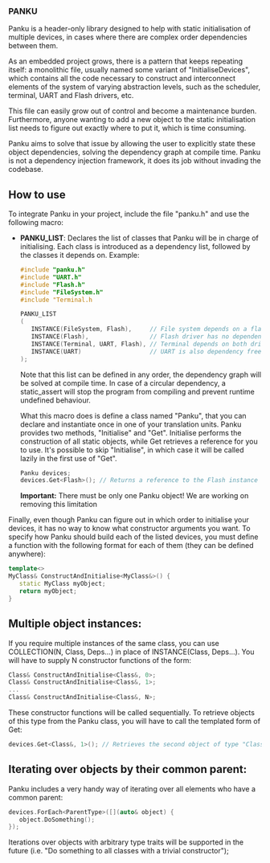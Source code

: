### PANKU

Panku is a header-only library designed to help with static initialisation of
multiple devices, in cases where there are complex order dependencies between
them.

As an embedded project grows, there is a pattern that keeps repeating itself: a
monolithic file, usually named some variant of "InitialiseDevices", which
contains all the code necessary to construct and interconnect elements of the
system of varying abstraction levels, such as the scheduler, terminal, UART and
Flash drivers, etc.

This file can easily grow out of control and become a maintenance burden.
Furthermore, anyone wanting to add a new object to the static initialisation
list needs to figure out exactly where to put it, which is time consuming.

Panku aims to solve that issue by allowing the user to explicitly state these
object dependencies, solving the dependency graph at compile time. Panku is not
a dependency injection framework, it does its job without invading the
codebase.

## How to use

To integrate Panku in your project, include the file "panku.h"
and use the following macro:
*  **PANKU_LIST**: Declares the list of classes that Panku will be in charge of
   initialising. Each class is introduced as a dependency list, followed by the
   classes it depends on. Example:
   ```c++
   #include "panku.h"
   #include "UART.h"
   #include "Flash.h"
   #include "FileSystem.h"
   #include "Terminal.h

   PANKU_LIST
   (
      INSTANCE(FileSystem, Flash),     // File system depends on a flash driver
      INSTANCE(Flash),                 // Flash driver has no dependencies
      INSTANCE(Terminal, UART, Flash), // Terminal depends on both drivers
      INSTANCE(UART)                   // UART is also dependency free
   );
   ```
   Note that this list can be defined in any order, the dependency graph will
   be solved at compile time. In case of a circular dependency, a static_assert
   will stop the program from compiling and prevent runtime undefined behaviour.

   What this macro does is define a class named "Panku", that you can declare
   and instantiate once in one of your translation units. Panku provides two
   methods, "Initialise" and "Get". Initialise performs the construction of all
   static objects, while Get retrieves a reference for you to use. It's
   possible to skip "Initialise", in which case it will be called lazily in the
   first use of "Get".
   ```c++
   Panku devices;
   devices.Get<Flash>(); // Returns a reference to the Flash instance
   ```
   **Important:** There must be only one Panku object! We are working on removing
   this limitation

Finally, even though Panku can figure out in which order to initialise your 
devices, it has no way to know what constructor arguments you want. To specify
how Panku should build each of the listed devices, you must define a function
with the following format for each of them (they can be defined anywhere):
```c++
template<>
MyClass& ConstructAndInitialise<MyClass&>() {
   static MyClass myObject;
   return myObject;
}
```

## Multiple object instances:
If you require multiple instances of the same class, you can use 
COLLECTION(N, Class, Deps...) in place of INSTANCE(Class, Deps...). You will 
have to supply N constructor functions of the form: 

```c++
Class& ConstructAndInitialise<Class&, 0>;
Class& ConstructAndInitialise<Class&, 1>;
...
Class& ConstructAndInitialise<Class&, N>;
```

These constructor functions will be called sequentially. To retrieve objects of
this type from the Panku class, you will have to call the templated form of Get:

```c++
devices.Get<Class&, 1>(); // Retrieves the second object of type "Class"
```

## Iterating over objects by their common parent:
Panku includes a very handy way of iterating over all elements who have a common
parent:

```c++
devices.ForEach<ParentType>([](auto& object) {
   object.DoSomething();
});
```

Iterations over objects with arbitrary type traits will be supported in the future
(i.e. "Do something to all classes with a trivial constructor");
